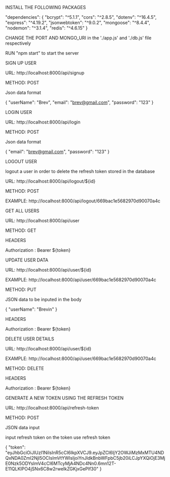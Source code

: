 INSTALL THE FOLLOWING PACKAGES

"dependencies": {
    "bcrypt": "^5.1.1",
    "cors": "^2.8.5",
    "dotenv": "^16.4.5",
    "express": "^4.19.2",
    "jsonwebtoken": "^9.0.2",
    "mongoose": "^8.4.4",
    "nodemon": "^3.1.4",
    "redis": "^4.6.15"
  }


CHANGE THE PORT AND MONGO_URI in the './app.js' and './db.js' file respectively

RUN "npm start" to start the server


SIGN UP USER

URL: http://localhost:8000/api/signup

METHOD: POST

Json data format

{
  "userName": "Brev",
  "email": "brev@gmail.com",
  "password": "123"
}


LOGIN USER

URL: http://localhost:8000/api/login

METHOD: POST

Json data format

{
  "email": "brev@gmail.com",
  "password": "123"
}


LOGOUT USER

logout a user in order to delete the refresh token stored in the database

URL: http://localhost:8000/api/logout/${id}

METHOD: POST

EXAMPLE: http://localhost:8000/api/logout/669bac1e5682970d90070a4c



GET ALL USERS

URL: http://localhost:8000/api/user

METHOD: GET

HEADERS

Authorization : Bearer ${token}



UPDATE USER DATA

URL: http://localhost:8000/api/user/${id}

EXAMPLE: http://localhost:8000/api/user/669bac1e5682970d90070a4c

METHOD: PUT

JSON data to be inputed in the body

{
  "userName": "Brevin"
}

HEADERS

Authorization : Bearer ${token}



DELETE USER DETAILS

URL: http://localhost:8000/api/user/${id}

EXAMPLE: http://localhost:8000/api/user/669bac1e5682970d90070a4c

METHOD: DELETE


HEADERS

Authorization : Bearer ${token}



GENERATE A NEW TOKEN USING THE REFRESH TOKEN

URL: http://localhost:8000/api/refresh-token

METHOD: POST


JSON data input

input refresh token on the token 
use refresh token

{
  "token": "eyJhbGciOiJIUzI1NiIsInR5cCI6IkpXVCJ9.eyJpZCI6IjY2OWJiMzMxMTU4NDQxNDA0ZmI2NjI5OCIsImVtYWlsIjoiYnJldkBnbWFpbC5jb20iLCJpYXQiOjE3MjE0Nzk5ODYsImV4cCI6MTcyMjA4NDc4Nn0.6mn12T-E11QLKlPO4jSNx6C8w2rweIkZGKjxGePlf30"
}